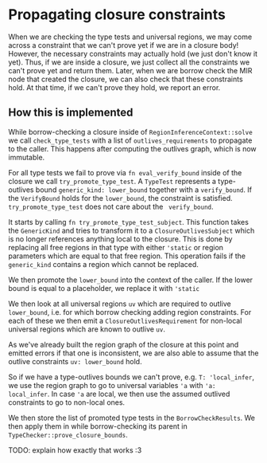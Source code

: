 # Propagating closure constraints

When we are checking the type tests and universal regions, we may come
across a constraint that we can't prove yet if we are in a closure
body! However, the necessary constraints may actually hold (we just
don't know it yet). Thus, if we are inside a closure, we just collect
all the constraints we can't prove yet and return them. Later, when we
are borrow check the MIR node that created the closure, we can also
check that these constraints hold. At that time, if we can't prove
they hold, we report an error.

## How this is implemented

While borrow-checking a closure inside of `RegionInferenceContext::solve` we call `check_type_tests` with a list of `outlives_requirements` to propagate to the caller. This happens after computing the outlives graph, which is now immutable.

For all type tests we fail to prove via `fn eval_verify_bound` inside of the closure we call `try_promote_type_test`. A `TypeTest` represents a type-outlives bound `generic_kind: lower_bound` together with a `verify_bound`. If the `VerifyBound` holds for the `lower_bound`, the constraint is satisfied. `try_promote_type_test`  does not care about the ` verify_bound`.

It starts by calling `fn try_promote_type_test_subject`. This function takes the `GenericKind` and tries to transform it to a `ClosureOutlivesSubject`  which is no longer references anything local to the closure. This is done by replacing all free regions in that type with either `'static`  or region parameters which are equal to that free region. This operation fails if the `generic_kind` contains a region which cannot be replaced.

We then promote the `lower_bound` into the context of the caller. If the lower bound is equal to a placeholder, we replace it with `'static`

We then look at all universal regions `uv` which are required to outlive `lower_bound`, i.e. for which borrow checking adding region constraints. For each of these we then emit a `ClosureOutlivesRequirement` for non-local universal regions which are known to outlive `uv`.

As we've already built the region graph of the closure at this point and emitted errors if that one is inconsistent, we are also able to assume that the outlive constraints `uv: lower_bound` hold.

So if we have a type-outlives bounds we can't prove, e.g. `T: 'local_infer`, we use the region graph to go to universal variables `'a` with `'a: local_infer`. In case `'a` are local, we then use the assumed outlived constraints to go to non-local ones.

We then store the list of promoted type tests in the `BorrowCheckResults`.
We then apply them in while borrow-checking its parent in `TypeChecker::prove_closure_bounds`.

TODO: explain how exactly that works :3
